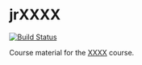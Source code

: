 # jrXXXX
[![Build Status](https://api.travis-ci.org/jr-packages/jrXxxx.png?branch=master)](https://travis-ci.org/jr-packages/jrXxxx)

Course material for the [XXXX](www.jumpingrivers.com) course. 
